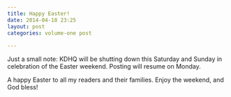 ```yaml
---
title: Happy Easter!
date: 2014-04-18 23:25
layout: post
categories: volume-one post
  
---
```



Just a small note: KDHQ will be shutting down this Saturday and Sunday in celebration of the Easter weekend. Posting will resume on Monday. 

A happy Easter to all my readers and their families. Enjoy the weekend, and God bless!
